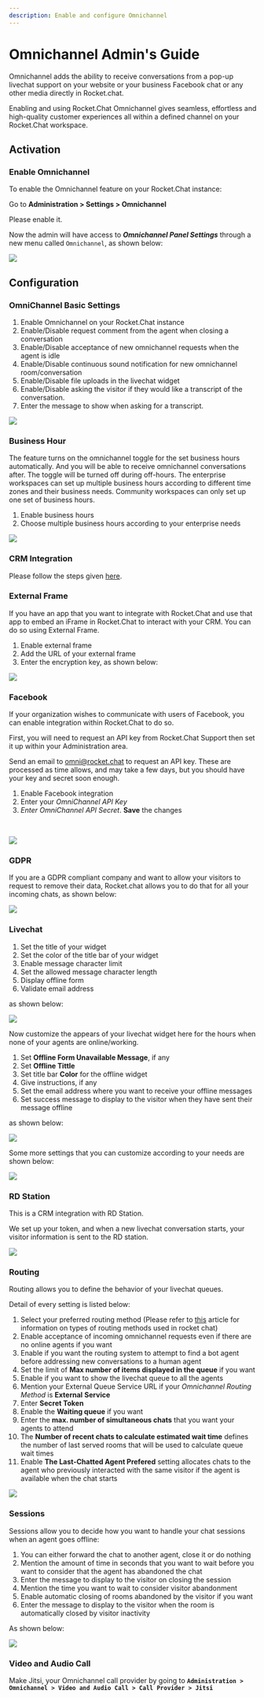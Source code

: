 ```yaml
---
description: Enable and configure Omnichannel
---
```


# Omnichannel Admin's Guide

Omnichannel adds the ability to receive conversations from a pop-up livechat support on your website or your business Facebook chat or any other media directly in Rocket.chat.

Enabling and using Rocket.Chat Omnichannel gives seamless, effortless and high-quality customer experiences all within a defined channel on your Rocket.Chat workspace.

## Activation

### Enable Omnichannel

To enable the Omnichannel feature on your Rocket.Chat instance:

Go to **Administration > Settings > Omnichannel**

Please enable it.

Now the admin will have access to _**Omnichannel Panel Settings**_ through a new menu called `Omnichannel`, as shown below:

![](<../../../../../.gitbook/assets/image (587).png>)

## Configuration

### **OmniChannel Basic Settings**

1. Enable Omnichannel on your Rocket.Chat instance
2. Enable/Disable request comment from the agent when closing a conversation
3. Enable/Disable acceptance of new omnichannel requests when the agent is idle
4. Enable/Disable continuous sound notification for new omnichannel room/conversation
5. Enable/Disable file uploads in the livechat widget
6. Enable/Disable asking the visitor if they would like a transcript of the conversation.
7. Enter the message to show when asking for a transcript.

![](<../../../../../.gitbook/assets/image (46).png>)

### Business Hour

The feature turns on the omnichannel toggle for the set business hours automatically. And you will be able to receive omnichannel conversations after. The toggle will be turned off during off-hours. The enterprise workspaces can set up multiple business hours according to different time zones and their business needs. Community workspaces can only set up one set of business hours.

1. Enable business hours
2. Choose multiple business hours according to your enterprise needs

![](<../../../../../.gitbook/assets/image (49).png>)

### CRM Integration

Please follow the steps given [here](https://docs.rocket.chat/guides/omnichannel/webhook).

### External Frame

If you have an app that you want to integrate with Rocket.Chat and use that app to embed an iFrame in Rocket.Chat to interact with your CRM. You can do so using External Frame.

1. Enable external frame
2. Add the URL of your external frame
3. Enter the encryption key, as shown below:

![](<../../../../../.gitbook/assets/image (50).png>)

### Facebook

If your organization wishes to communicate with users of Facebook, you can enable integration within Rocket.Chat to do so.

First, you will need to request an API key from Rocket.Chat Support then set it up within your Administration area.

Send an email to [omni@rocket.chat](mailto:omni@rocket.chat) to request an API key. These are processed as time allows, and may take a few days, but you should have your key and secret soon enough.

1. Enable Facebook integration
2. Enter your _OmniChannel API Key_
3. _Enter OmniChannel API Secret_. **Save** the changes

‌

![](https://gblobscdn.gitbook.com/assets%2F-M418Ul0aSTwf2PYsyPW%2F-MIz0NPAavAh0lU\_m6WU%2F-MIz2cI9LQb6iNIthxPa%2Fimage.png?alt=media\&token=b082edb1-8ac9-4f9b-84d5-5434d74bbbbf)

### GDPR

If you are a GDPR compliant company and want to allow your visitors to request to remove their data, Rocket.chat allows you to do that for all your incoming chats, as shown below:

![](<../../../../../.gitbook/assets/image (61).png>)

### Livechat

1. Set the title of your widget
2. Set the color of the title bar of your widget
3. Enable message character limit
4. Set the allowed message character length
5. Display offline form
6. Validate email address

as shown below:

![](<../../../../../.gitbook/assets/image (51).png>)

Now customize the appears of your livechat widget here for the hours when none of your agents are online/working.

1. Set **Offline Form Unavailable Message**, if any
2. Set **Offline Tittle**
3. Set title bar **Color** for the offline widget
4. Give instructions, if any
5. Set the email address where you want to receive your offline messages
6. Set success message to display to the visitor when they have sent their message offline

as shown below:

![](<../../../../../.gitbook/assets/image (52).png>)

Some more settings that you can customize according to your needs are shown below:

![](<../../../../../.gitbook/assets/image (54).png>)

### RD Station

This is a CRM integration with RD Station.

We set up your token, and when a new livechat conversation starts, your visitor information is sent to the RD station.

![](<../../../../../.gitbook/assets/image (56).png>)

### Routing

Routing allows you to define the behavior of your livechat queues.

Detail of every setting is listed below:

1. Select your preferred routing method (Please refer to [this](https://docs.rocket.chat/guides/omnichannel-guides/omnichannel/livechat-queues) article for information on types of routing methods used in rocket chat)
2. Enable acceptance of incoming omnichannel requests even if there are no online agents if you want
3. Enable if you want the routing system to attempt to find a bot agent before addressing new conversations to a human agent
4. Set the limit of **Max number of items displayed in the queue** if you want
5. Enable if you want to show the livechat queue to all the agents
6. Mention your External Queue Service URL if your _Omnichannel Routing Method_ is **External** **Service**
7. Enter **Secret Token**
8. Enable the **Waiting queue** if you want
9. Enter the **max. number of simultaneous chats** that you want your agents to attend
10. The **Number of recent chats to calculate estimated wait time** defines the number of last served rooms that will be used to calculate queue wait times
11. Enable **The Last-Chatted Agent Prefered** setting allocates chats to the agent who previously interacted with the same visitor if the agent is available when the chat starts

![](<../../../../../.gitbook/assets/image (59).png>)

### Sessions

Sessions allow you to decide how you want to handle your chat sessions when an agent goes offline:

1. You can either forward the chat to another agent, close it or do nothing
2. Mention the amount of time in seconds that you want to wait before you want to consider that the agent has abandoned the chat
3. Enter the message to display to the visitor on closing the session
4. Mention the time you want to wait to consider visitor abandonment
5. Enable automatic closing of rooms abandoned by the visitor if you want
6. Enter the message to display to the visitor when the room is automatically closed by visitor inactivity

As shown below:

![](<../../../../../.gitbook/assets/image (60).png>)

### Video and Audio Call

Make Jitsi, your Omnichannel call provider by going to **`Administration > Omnichannel > Video and Audio Call > Call Provider > Jitsi`**
